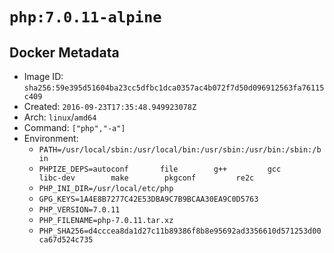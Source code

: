 # `php:7.0.11-alpine`

## Docker Metadata

- Image ID: `sha256:59e395d51604ba23cc5dfbc1dca0357ac4b072f7d50d096912563fa76115c409`
- Created: `2016-09-23T17:35:48.949923078Z`
- Arch: `linux`/`amd64`
- Command: `["php","-a"]`
- Environment:
  - `PATH=/usr/local/sbin:/usr/local/bin:/usr/sbin:/usr/bin:/sbin:/bin`
  - `PHPIZE_DEPS=autoconf 		file 		g++ 		gcc 		libc-dev 		make 		pkgconf 		re2c`
  - `PHP_INI_DIR=/usr/local/etc/php`
  - `GPG_KEYS=1A4E8B7277C42E53DBA9C7B9BCAA30EA9C0D5763`
  - `PHP_VERSION=7.0.11`
  - `PHP_FILENAME=php-7.0.11.tar.xz`
  - `PHP_SHA256=d4cccea8da1d27c11b89386f8b8e95692ad3356610d571253d00ca67d524c735`
